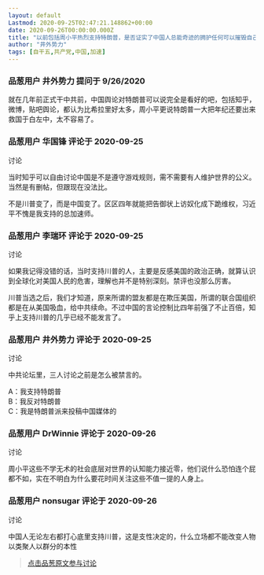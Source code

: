 ```yaml
---
layout: default
Lastmod: 2020-09-25T02:47:21.148862+00:00
date: 2020-09-26T00:00:00.000Z
title: "以前包括周小平热烈支持特朗普，是否证实了中国人总能奇迹的拥护任何可以摧毁自己的人？"
author: "井外势力"
tags: [自干五,共产党,中国,加速]
---
```



### 品葱用户 **井外势力** 提问于 9/26/2020
    
就在几年前正式干中共前，中国舆论对特朗普可以说完全是看好的吧，包括知乎，微博，贴吧舆论，都认为比希拉里好太多，周小平更说特朗普一大把年纪还要出来救国于白左中，太不容易了。
    
                

### 品葱用户 **华国锋** 评论于 2020-09-25
讨论

        
当时知乎可以自由讨论中国是不是遵守游戏规则，需不需要有人维护世界的公义。当然是有删帖，但跟现在没法比。  
  
不是川普变了，而是中国变了。区区四年就能把告御状上访奴化成下跪维权，习近平不愧是我支持的总加速师。
        
                

### 品葱用户 **李瑞环** 评论于 2020-09-25
讨论

        
如果我记得没错的话，当时支持川普的人，主要是反感美国的政治正确，就算认识到全球化对美国人民的危害，理解也并不是特别深刻。禁评也没那么厉害。  
  
川普当选之后，我们才知道，原来所谓的盟友都是在欺压美国，所谓的联合国组织都是在从美国吸血，给中共续命。不过中国的言论控制比四年前强了不止百倍，知乎上支持川普的几乎已经不能发言了。
        
                

### 品葱用户 **井外势力** 评论于 2020-09-25
讨论

        
中共论坛里，三人讨论之前是怎么被禁言的。  
  
A：我支持特朗普  
B：我反对特朗普  
C：我是特朗普派来投稿中国媒体的
        
                

### 品葱用户 **DrWinnie** 评论于 2020-09-26
讨论

        
周小平这些不学无术的社会底层对世界的认知能力接近零，他们说什么恐怕连个屁都不如，实在不明白为什么要花时间关注这些不值一提的人身上。
        
                

### 品葱用户 **nonsugar** 评论于 2020-09-26
讨论

        
中国人无论左右都打心底里支持川普，这是支性决定的，什么立场都不能改变人物以类聚人以群分的本性
        
                





> [点击品葱原文参与讨论](https://pincong.rocks/question/31433)

